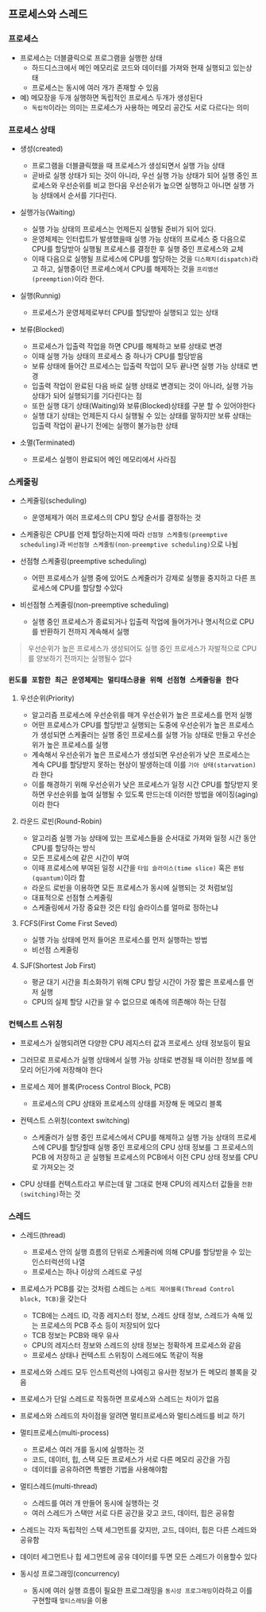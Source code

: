 ## 프로세스와 스레드

### 프로세스

+ 프로세스는 더블클릭으로 프로그램을 실행한 상태
	+ 하드디스크에서 메인 메모리로 코드와 데이터를 가져와 현재 실행되고 있는상태
	+ 프로세스는 동시에 여러 개가 존재할 수 있음
+ 예) 메모장을 두개 실행하면 독립적인 프로세스 두개가 생성된다
	+ `독립적`이라는 의미는 프로세스가 사용하는 메모리 공간도 서로 다르다는 의미


### 프로세스 상태
+ 생성(created)
	+ 프로그램을 더블클릭했을 때 프로세스가 생성되면서 실행 가능 상태
	+ 곧바로 실행 상태가 되는 것이 아니라, 우선 실행 가능 상태가 되어 실행 중인 프로세스와 우선순위를 비교 한다음 우선순위가 높으면 실행하고 아니면 실행 가능 상태에서 순서를 기다린다.
	
+ 실행가능(Waiting)
	+ 실행 가능 상태의 프로세스는 언제든지 실행될 준비가 되어 있다.
	+ 운영체제는 인터럽트가 발생했을때 실행 가능 상태의 프로세스 중 다음으로 CPU를 할당받아 실행될 프로세스를 결정한 후 실행 중인 프로세스와 교체
	+ 이때 다음으로 실행될 프로세스에 CPU를 할당하는 것을 `디스패치(dispatch)`라고 하고, 실행중이던 프로세스에서 CPU를 해제하는 것을 `프리엠션(preemption)`이라 한다.

+ 실행(Runnig)
	+ 프로세스가 운영체제로부터 CPU를 할당받아 실행되고 있는 상태

+ 보류(Blocked)
	+ 프로세스가 입출력 작업을 하면 CPU를 해체하고 보류 상태로 변경
	+ 이때 실행 가능 상태의 프로세스 중 하나가 CPU를 할당받음
	+ 보류 상태에 들어간 프로세스는 입출력 작업이 모두 끝나면 실행 가능 상태로 변경
	+ 입출력 작업이 완료된 다음 바로 실행 상태로 변경되는 것이 아니라, 실행 가능 상태가 되어 실행되기를 기다린다는 점
	+ 또한 실행 대기 상태(Waiting)와 보류(Blocked)상태를 구분 할 수 있어야한다
	+ 실행 대기 상태는 언제든지 다시 실행될 수 있는 상태를 말하지만 보류 상태는 입출력 작업이 끝나기 전에는 실행이 불가능한 상태

+ 소멸(Terminated)
	+ 프로세스 실행이 완료되어 메인 메모리에서 사라짐


### 스케줄링

+ 스케줄링(scheduling)
	+ 운영체제가 여러 프로세스의 CPU 할당 순서를 결정하는 것

+ 스케줄링은 CPU를 언제 할당하는지에 따라 `선점형 스케줄링(preemptive scheduling)`과 `비선점형 스케줄링(non-preemptive scheduling)`으로 나뉨
+  선점형 스케줄링(preemptive scheduling)
	+ 어떤 프로세스가 실행 중에 있어도 스케줄러가 강제로 실행을 중지하고 다른 프로세스에 CPU를 할당할 수있다

+ 비선점형 스케줄링(non-preemptive scheduling)
	+ 실행 중인 프로세스가 종료되거나 입출력 작업에 들어가거나 명시적으로 CPU를 반환하기 전까지 계속해서 실행

> 우선순위가 높은 프로세스가 생성되어도 실행 중인 프로세스가 자발적으로 CPU를 양보하기 전까지는 실행될수 없다

### `윈도를 포함한 최근 운영체제는 멀티태스킁을 위해 선점형 스케줄링을 한다`

1. 우선순위(Priority)
	+ 알고리즘 프로세스에 우선순위를 매겨 우선순위가 높은 프로세스를 먼저 실행
	+ 어떤 프로세스가 CPU를 할당받고 실행되는 도중에 우선순위가 높은 프로세스가 생성되면 스케줄러는 실행 중인 프로세스를 실행 가능 상태로 만들고 우선순위가 높은 프로세스를 실행
	+ 계속해서 우선순위가 높은 프로세스가 생성되면 우선순위가 낮은 프로세스는 계속 CPU를 할당받지 못하는 현상이 발생하는데 이를 `기아 상태(starvation)`라 한다
	+ 이를 해경하기 위해 우선순위가 낮은 프로세스가 일정 시간 CPU를 할당받지 못하면 우선순위를 높여 실행될 수 있도록 만드는데 이러한 방법을 에이징(aging)이라 한다

2. 라운드 로빈(Round-Robin)
	+ 알고리즘 실행 가능 상태에 있는 프로세스들을 순서대로 가져와 일정 시간 동안 CPU를 할당하는 방식
	+ 모든 프로세스에 같은 시간이 부여
	+ 이때 프로세스에 부여된 일정 시간을 `타임 슬라이스(time slice)` 혹은 `퀸텀(quantum)`이라 함
	+ 라운드 로빈을 이용하면 모든 프로세스가 동시에 실행되는 것 처럼보임
	+ 대표적으로 선점형 스케줄링
	+ 스케줄링에서 가장 중요한 것은 타임 슬라이스를 얼마로 정하는냐

3. FCFS(First Come First Seved)
	+ 실행 가능 상태에 먼저 들어온 프로세스를 먼저 실행하는 방법
	+ 비선점 스케줄링
	
4. SJF(Shortest Job First)
	+ 평균 대기 시간을 최소화하기 위해 CPU 할당 시간이 가장 짧은 프로세스를 먼저 실행
	+ CPU의 실제 할당 시간을 알 수 없으므로 예측에 의존해야 하는 단점


### 컨텍스트 스위칭
+ 프로세스가 실행되려면 다양한 CPU 레지스터 값과 프로세스 상태 정보등이 필요
+ 그러므로 프로세스가 실행 상태에서 실행 가능 상태로 변경될 때 이러한 정보를 메모리 어딘가에 저장해야 한다
+ 프로세스 제어 블록(Process Control Block, PCB)
	+ 프로세스의 CPU 상태와 프로세스의 상태를 저장해 둔 메모리 블록

+ 컨텍스트 스위칭(context switching)
	+ 스케줄러가 실행 중인 프로세스에서 CPU를 해제하고 실행 가능 상태의 프로세스에 CPU를 할당할때 실행 중인 프로세으의 CPU 상태 정보를 그 프로세스의 PCB 에 저장하고 곧 실행될 프로세스의 PCB에서 이전 CPU 상태 정보를 CPU로 가져오는 것

+ CPU 상태를 컨텍스트라고 부르는데 말 그대로 현재 CPU의 레지스터 값들을 `전환(switching)`하는 것

### 스레드

+ 스레드(thread)
	+ 프로세스 안의 실행 흐름의 단위로 스케줄러에 의해 CPU를 할당받을 수 있는 인스터럭션의 나열
	+ 프로세스는 하나 이상의 스레드로 구성
+ 프로세스가 PCB를 갖는 것처럼 스레드는 `스레드 제어블록(Thread Control block, TCB)`을 갖는다
	+ TCB에는 스레드 ID, 각종 레지스터 정보, 스레드 상태 정보, 스레드가 속해 있는 프로세스의 PCB 주소 등이 저장되어 있다
	+ TCB 정보는 PCB와 매우 유사
	+ CPU의 레지스터 정보와 스레드의 상태 정보는 정확하게 프로세스와 같음
	+ 프로세스 상태나 컨텍스트 스위칭이 스레드에도 똑같이 적용
+ 프로세스와 스레드 모두 인스트럭션의 나여링고 유사한 정보가 든 메모리 블록을 갖음
+ 프로세스가 단일 스레드로 작동하면 프로세스와 스레드는 차이가 없음
+ 프로세스와 스레드의 차이점을 알려면 멀티프로세스와 멀티스레드를 비교 하기
+ 멀티프로세스(multi-process)
	+ 프로세스 여러 개를 동시에 실행하는 것
	+ 코드, 데이터, 힙, 스택 모든 프로세스가 서로 다른 메모리 공간을 가짐
	+ 데이터를 공유하려면 특별한 기법을 사용해야함
+ 멀티스레드(multi-thread)
	+ 스레드를 여러 개 만들어 동시에 실행하는 것
	+ 여러 스레드가 스택만 서로 다른 공간을 갖고 코드, 데이터, 힙은 공유함

+ 스레드는 각자 독립적인 스택 세그먼트를 갖지만, 고드, 데이터, 힙은 다른 스레드와 공유함
+ 데이터 세그먼트나 힙 세그먼트에 공유 데이터를 두면 모든 스레드가 이용할수 있다
+ 동시성 프로그래밍(concurrency)
	+ 동시에 여러 실행 흐름이 필요한 프로그래밍을 `동시성 프로그래밍`이라하고 이를 구현할때 `멀티스레딩`을 이용


